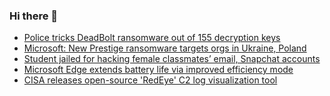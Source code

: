 ### Hi there 👋

<!--START_SECTION:feed-->
* [Police tricks DeadBolt ransomware out of 155 decryption keys](https://www.bleepingcomputer.com/news/security/police-tricks-deadbolt-ransomware-out-of-155-decryption-keys/)
* [Microsoft: New Prestige ransomware targets orgs in Ukraine, Poland](https://www.bleepingcomputer.com/news/security/microsoft-new-prestige-ransomware-targets-orgs-in-ukraine-poland/)
* [Student jailed for hacking female classmates’ email, Snapchat accounts](https://www.bleepingcomputer.com/news/security/student-jailed-for-hacking-female-classmates-email-snapchat-accounts/)
* [Microsoft Edge extends battery life via improved efficiency mode](https://www.bleepingcomputer.com/news/microsoft/microsoft-edge-extends-battery-life-via-improved-efficiency-mode/)
* [CISA releases open-source 'RedEye' C2 log visualization tool](https://www.bleepingcomputer.com/news/security/cisa-releases-open-source-redeye-c2-log-visualization-tool/)
<!--END_SECTION:feed-->

<!--
**frankenk/frankenk** is a ✨ _special_ ✨ repository because its `README.md` (this file) appears on your GitHub profile.

Here are some ideas to get you started:

- 🔭 I’m currently working on ...
- 🌱 I’m currently learning ...
- 👯 I’m looking to collaborate on ...
- 🤔 I’m looking for help with ...
- 💬 Ask me about ...
- 📫 How to reach me: ...
- 😄 Pronouns: ...
- ⚡ Fun fact: ...
-->



